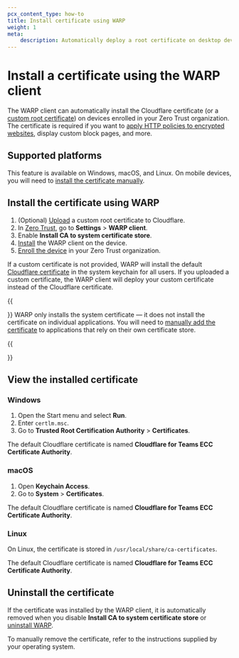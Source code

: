 ```yaml
---
pcx_content_type: how-to
title: Install certificate using WARP
weight: 1
meta:
    description: Automatically deploy a root certificate on desktop devices.
---
```


# Install a certificate using the WARP client

The WARP client can automatically install the Cloudflare certificate (or a [custom root certificate](/cloudflare-one/connections/connect-devices/warp/user-side-certificates/custom-certificate/)) on devices enrolled in your Zero Trust organization. The certificate is required if you want to [apply HTTP policies to encrypted websites](/cloudflare-one/policies/filtering/http-policies/tls-decryption/), display custom block pages, and more.

## Supported platforms

This feature is available on Windows, macOS, and Linux. On mobile devices, you will need to [install the certificate manually](/cloudflare-one/connections/connect-devices/warp/user-side-certificates/install-cloudflare-cert/).

## Install the certificate using WARP

1. (Optional) [Upload](/cloudflare-one/connections/connect-devices/warp/user-side-certificates/custom-certificate/) a custom root certificate to Cloudflare.
2. In [Zero Trust](https://one.dash.cloudflare.com/), go to **Settings** > **WARP client**.
3. Enable **Install CA to system certificate store**.
4. [Install](/cloudflare-one/connections/connect-devices/warp/download-warp/) the WARP client on the device.
5. [Enroll the device](/cloudflare-one/connections/connect-devices/warp/deployment/manual-deployment/#enroll-a-device) in your Zero Trust organization.

If a custom certificate is not provided, WARP will install the default [Cloudflare certificate](/cloudflare-one/connections/connect-devices/warp/user-side-certificates/install-cloudflare-cert/#download-the-cloudflare-root-certificate) in the system keychain for all users. If you uploaded a custom certificate, the WARP client will deploy your custom certificate instead of the Cloudflare certificate.

{{<Aside type="note" header="Important">}}
WARP only installs the system certificate — it does not install the certificate on individual applications. You will need to [manually add the certificate](/cloudflare-one/connections/connect-devices/warp/user-side-certificates/install-cloudflare-cert/#add-the-certificate-to-applications) to applications that rely on their own certificate store.

{{</Aside>}}

## View the installed certificate

### Windows

1. Open the Start menu and select **Run**.
2. Enter `certlm.msc`.
3. Go to **Trusted Root Certification Authority** > **Certificates**.

The default Cloudflare certificate is named **Cloudflare for Teams ECC Certificate Authority**.

### macOS

1. Open **Keychain Access**.
2. Go to **System** > **Certificates**.

The default Cloudflare certificate is named **Cloudflare for Teams ECC Certificate Authority**.

### Linux

On Linux, the certificate is stored in `/usr/local/share/ca-certificates`.

The default Cloudflare certificate is named **Cloudflare for Teams ECC Certificate Authority**.

## Uninstall the certificate

If the certificate was installed by the WARP client, it is automatically removed when you disable **Install CA to system certificate store** or [uninstall WARP](/cloudflare-one/connections/connect-devices/warp/remove-warp/).

To manually remove the certificate, refer to the instructions supplied by your operating system.
